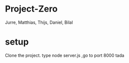 # Project-Zero
Jurre, Matthias, Thijs,  Daniel, Bilal

# setup
Clone the project.
type node server.js ,go to port 8000
tada
